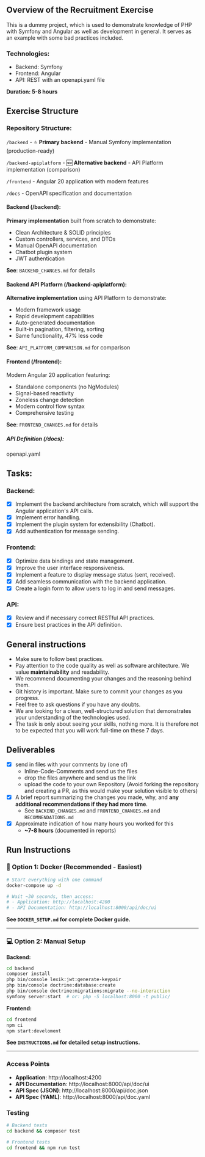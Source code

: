 ## Overview of the Recruitment Exercise

This is a dummy project, which is used to demonstrate knowledge of PHP with Symfony and Angular as well as development in general. It serves as an example with some bad practices included.

### Technologies:

- Backend: Symfony
- Frontend: Angular
- API: REST with an openapi.yaml file

**Duration: 5-8 hours**

## Exercise Structure

### Repository Structure:

`/backend` - ⭐ **Primary backend** - Manual Symfony implementation (production-ready)

`/backend-apiplatform` - 🆕 **Alternative backend** - API Platform implementation (comparison)

`/frontend` - Angular 20 application with modern features

`/docs` - OpenAPI specification and documentation

#### Backend (/backend):

**Primary implementation** built from scratch to demonstrate:
- Clean Architecture & SOLID principles
- Custom controllers, services, and DTOs
- Manual OpenAPI documentation
- Chatbot plugin system
- JWT authentication

**See**: `BACKEND_CHANGES.md` for details

#### Backend API Platform (/backend-apiplatform):

**Alternative implementation** using API Platform to demonstrate:
- Modern framework usage
- Rapid development capabilities
- Auto-generated documentation
- Built-in pagination, filtering, sorting
- Same functionality, 47% less code

**See**: `API_PLATFORM_COMPARISON.md` for comparison

#### Frontend (/frontend):

Modern Angular 20 application featuring:
- Standalone components (no NgModules)
- Signal-based reactivity
- Zoneless change detection
- Modern control flow syntax
- Comprehensive testing

**See**: `FRONTEND_CHANGES.md` for details

##### API Definition (/docs):

openapi.yaml

## Tasks:

### Backend:
- [X] Implement the backend architecture from scratch, which will support the Angular application's API calls.
- [X] Implement error handling.
- [X] Implement the plugin system for extensibility (Chatbot).
- [X] Add authentication for message sending.
### Frontend:
- [X] Optimize data bindings and state management.
- [X] Improve the user interface responsiveness.
- [X] Implement a feature to display message status (sent, received).
- [X] Add seamless communication with the backend application.
- [X] Create a login form to allow users to log in and send messages.
### API:
- [X] Review and if necessary correct RESTful API practices.
- [X] Ensure best practices in the API definition.

## General instructions

- Make sure to follow best practices.
- Pay attention to the code quality as well as software architecture. We value **maintainability** and readability.
- We recommend documenting your changes and the reasoning behind them.
- Git history is important. Make sure to commit your changes as you progress.
- Feel free to ask questions if you have any doubts.
- We are looking for a clean, well-structured solution that demonstrates your understanding of the technologies used.
- The task is only about seeing your skills, nothing more. It is therefore not to be expected that you will work full-time on these 7 days.

## Deliverables

- [x] send in files with your comments by (one of)
    - Inline-Code-Comments and send us the files
    - drop the files anywhere and send us the link
    - upload the code to your own Repository (Avoid forking the repository and creating a PR, as this would make your solution visible to others)
- [x] A brief report summarizing the changes you made, why, and **any additional recommendations if they had more time**.
    - See `BACKEND_CHANGES.md` and `FRONTEND_CHANGES.md` and `RECOMNENDATIONS.md`
- [x] Approximate indication of how many hours you worked for this
    - **~7-8 hours** (documented in reports)

## Run Instructions

### 🐳 Option 1: Docker (Recommended - Easiest)

```bash
# Start everything with one command
docker-compose up -d

# Wait ~30 seconds, then access:
# - Application: http://localhost:4200
# - API Documentation: http://localhost:8000/api/doc/ui
```

**See `DOCKER_SETUP.md` for complete Docker guide.**

---

### 💻 Option 2: Manual Setup

**Backend:**
```bash
cd backend
composer install
php bin/console lexik:jwt:generate-keypair
php bin/console doctrine:database:create
php bin/console doctrine:migrations:migrate --no-interaction
symfony server:start  # or: php -S localhost:8000 -t public/
```

**Frontend:**
```bash
cd frontend
npm ci
npm start:develoment
```

**See `INSTRUCTIONS.md` for detailed setup instructions.**

---

### Access Points
- **Application**: http://localhost:4200
- **API Documentation**: http://localhost:8000/api/doc/ui
- **API Spec (JSON)**: http://localhost:8000/api/doc.json
- **API Spec (YAML)**: http://localhost:8000/api/doc.yaml

### Testing
```bash
# Backend tests
cd backend && composer test

# Frontend tests
cd frontend && npm run test
```
